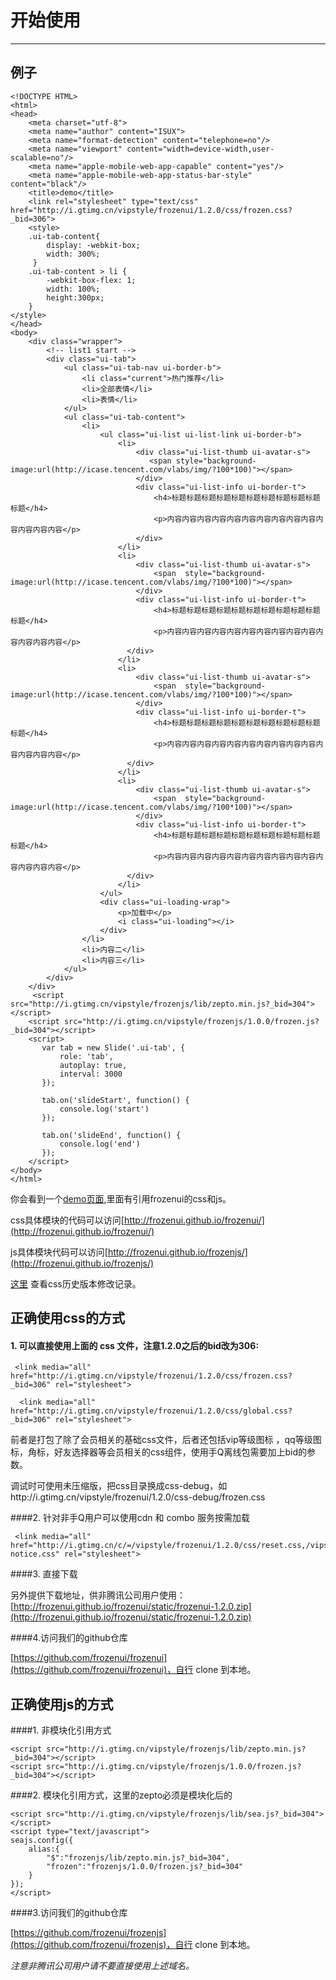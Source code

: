 # 开始使用

---

## 例子


<style>
.nico-iframe iframe{height: 400px;}
</style>

````iframe
<!DOCTYPE HTML>
<html>
<head>
	<meta charset="utf-8">
	<meta name="author" content="ISUX">
	<meta name="format-detection" content="telephone=no"/>
	<meta name="viewport" content="width=device-width,user-scalable=no"/>
	<meta name="apple-mobile-web-app-capable" content="yes"/>
	<meta name="apple-mobile-web-app-status-bar-style" content="black"/>
	<title>demo</title>
	<link rel="stylesheet" type="text/css" href="http://i.gtimg.cn/vipstyle/frozenui/1.2.0/css/frozen.css?_bid=306">
	<style>
    .ui-tab-content{
        display: -webkit-box;
        width: 300%;
     }
    .ui-tab-content > li {
        -webkit-box-flex: 1;
        width: 100%;
        height:300px;
    }
</style>
</head>
<body>
	<div class="wrapper">
		<!-- list1 start -->
		<div class="ui-tab">
		    <ul class="ui-tab-nav ui-border-b">
		        <li class="current">热门推荐</li>
		        <li>全部表情</li>
		        <li>表情</li>
		    </ul>
		    <ul class="ui-tab-content">
		        <li>
		        	<ul class="ui-list ui-list-link ui-border-b">  
					    <li>
					        <div class="ui-list-thumb ui-avatar-s">
					           <span style="background-image:url(http://icase.tencent.com/vlabs/img/?100*100)"></span>
					        </div>
					        <div class="ui-list-info ui-border-t">
					            <h4>标题标题标题标题标题标题标题标题标题标题标题</h4>
					            <p>内容内容内容内容内容内容内容内容内容内容内容内容内容内容</p>
					        </div>
					    </li>
					    <li>
					        <div class="ui-list-thumb ui-avatar-s">
					            <span  style="background-image:url(http://icase.tencent.com/vlabs/img/?100*100)"></span>
					        </div>
					        <div class="ui-list-info ui-border-t">
					            <h4>标题标题标题标题标题标题标题标题标题标题标题</h4>
					            <p>内容内容内容内容内容内容内容内容内容内容内容内容内容内容</p>
					      </div>
					    </li>
					    <li>
					        <div class="ui-list-thumb ui-avatar-s">
					            <span  style="background-image:url(http://icase.tencent.com/vlabs/img/?100*100)"></span>
					        </div>
					        <div class="ui-list-info ui-border-t">
					            <h4>标题标题标题标题标题标题标题标题标题标题标题</h4>
					            <p>内容内容内容内容内容内容内容内容内容内容内容内容内容内容</p>
					      </div>
					    </li>
					    <li>
					        <div class="ui-list-thumb ui-avatar-s">
					            <span  style="background-image:url(http://icase.tencent.com/vlabs/img/?100*100)"></span>
					        </div>
					        <div class="ui-list-info ui-border-t">
					            <h4>标题标题标题标题标题标题标题标题标题标题标题</h4>
					            <p>内容内容内容内容内容内容内容内容内容内容内容内容内容内容</p>
					      </div>
					    </li>
					</ul>
					<div class="ui-loading-wrap">
					    <p>加载中</p>
					    <i class="ui-loading"></i>
					</div>
		        </li>
		        <li>内容二</li>
		        <li>内容三</li>
		    </ul>
		</div>
	</div>
	 <script src="http://i.gtimg.cn/vipstyle/frozenjs/lib/zepto.min.js?_bid=304"></script>
    <script src="http://i.gtimg.cn/vipstyle/frozenjs/1.0.0/frozen.js?_bid=304"></script>
	<script>
	   var tab = new Slide('.ui-tab', {
	       role: 'tab',
	       autoplay: true,
	       interval: 3000
	   });
	
	   tab.on('slideStart', function() {
	       console.log('start')
	   });
	
	   tab.on('slideEnd', function() {
	       console.log('end')
	   });
	</script>
</body>
</html>
````

你会看到一个[demo页面](http://frozenui.github.io/iframe-start-1.html),里面有引用frozenui的css和js。


css具体模块的代码可以访问[http://frozenui.github.io/frozenui/](http://frozenui.github.io/frozenui/)

js具体模块代码可以访问[http://frozenui.github.io/frozenjs/](http://frozenui.github.io/frozenjs/)

[这里](http://frozenui.github.io/frozenui/history.html) 查看css历史版本修改记录。

## 正确使用css的方式


#### 1. 可以直接使用上面的 css 文件，注意1.2.0之后的bid改为306:

````
 <link media="all" href="http://i.gtimg.cn/vipstyle/frozenui/1.2.0/css/frozen.css?_bid=306" rel="stylesheet">
 
  <link media="all" href="http://i.gtimg.cn/vipstyle/frozenui/1.2.0/css/global.css?_bid=306" rel="stylesheet">

````

前者是打包了除了会员相关的基础css文件，后者还包括vip等级图标 ，qq等级图标，角标，好友选择器等会员相关的css组件，使用手Q离线包需要加上bid的参数。

调试时可使用未压缩版，把css目录换成css-debug，如http://i.gtimg.cn/vipstyle/frozenui/1.2.0/css-debug/frozen.css

####2. 针对非手Q用户可以使用cdn 和 combo 服务按需加载

````
 <link media="all" href="http://i.gtimg.cn/c/=/vipstyle/frozenui/1.2.0/css/reset.css,/vipstyle/frozenui/1.2.0/css/ui-notice.css" rel="stylesheet">

````

####3. 直接下载

另外提供下载地址，供非腾讯公司用户使用：[http://frozenui.github.io/frozenui/static/frozenui-1.2.0.zip](http://frozenui.github.io/frozenui/static/frozenui-1.2.0.zip)


####4.访问我们的github仓库

 [https://github.com/frozenui/frozenui](https://github.com/frozenui/frozenui)，自行 clone 到本地。
 
## 正确使用js的方式

####1. 非模块化引用方式

````
<script src="http://i.gtimg.cn/vipstyle/frozenjs/lib/zepto.min.js?_bid=304"></script>
<script src="http://i.gtimg.cn/vipstyle/frozenjs/1.0.0/frozen.js?_bid=304"></script>
````

####2. 模块化引用方式，这里的zepto必须是模块化后的

````
<script src="http://i.gtimg.cn/vipstyle/frozenjs/lib/sea.js?_bid=304"></script>
<script type="text/javascript">
seajs.config({
    alias:{
        "$":"frozenjs/lib/zepto.min.js?_bid=304",
        "frozen":"frozenjs/1.0.0/frozen.js?_bid=304"
    }
});
</script>
````
####3.访问我们的github仓库

[https://github.com/frozenui/frozenjs](https://github.com/frozenui/frozenjs)，自行 clone 到本地。

_注意非腾讯公司用户请不要直接使用上述域名。_